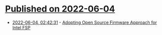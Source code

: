 # [Published on 2022-06-04](index.md)

* [2022-06-04, 02:42:31](https://news.ycombinator.com/item?id=31616444) - [Adopting Open Source Firmware Approach for Intel FSP](https://openletter.earth/adopting-open-source-firmware-approach-for-intel-fsp-59d7a0c6)
